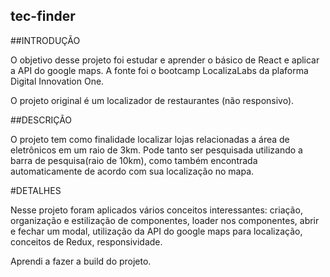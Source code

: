 ## tec-finder

##INTRODUÇÃO

O objetivo desse projeto foi estudar e aprender o básico de React e aplicar a API do google maps.
A fonte foi o bootcamp LocalizaLabs da plaforma Digital Innovation One.

O projeto original é um localizador de restaurantes (não responsivo).

##DESCRIÇÃO

O projeto tem como finalidade localizar lojas relacionadas a área de eletrônicos em um raio de 3km.
Pode tanto ser pesquisada utilizando a barra de pesquisa(raio de 10km), como também encontrada automaticamente de acordo com sua localização no mapa.

#DETALHES

Nesse projeto foram aplicados vários conceitos interessantes: criação, organização e estilização de componentes, loader nos componentes, abrir e fechar um modal, utilização da API do google maps para localização, conceitos de Redux, responsividade.

Aprendi a fazer a build do projeto.
